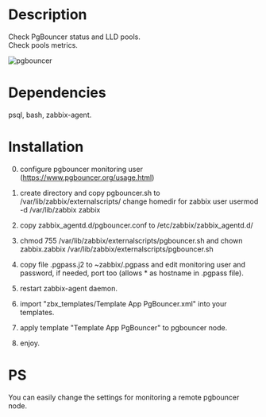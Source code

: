 # Description
Check PgBouncer status and LLD pools.  
Check pools metrics. 

![pgbouncer](https://user-images.githubusercontent.com/12905969/84354505-2da9fa00-abeb-11ea-8a54-92a6aaf2ea3a.png)


# Dependencies
psql, bash, zabbix-agent.

Installation
============
0. configure pgbouncer monitoring user (https://www.pgbouncer.org/usage.html)

1. create directory and copy pgbouncer.sh to /var/lib/zabbix/externalscripts/
   change homedir for zabbix user usermod -d /var/lib/zabbix zabbix
2. copy zabbix_agentd.d/pgbouncer.conf to /etc/zabbix/zabbix_agentd.d/
3. chmod 755 /var/lib/zabbix/externalscripts/pgbouncer.sh and chown zabbix.zabbix /var/lib/zabbix/externalscripts/pgbouncer.sh
4. copy file .pgpass.j2 to ~zabbix/.pgpass and edit monitoring user and password, if needed, port too (allows * as hostname in .pgpass file).
5. restart zabbix-agent daemon.
6. import "zbx_templates/Template App PgBouncer.xml" into your templates.
7. apply template "Template App PgBouncer" to pgbouncer node.
9. enjoy.


PS
===========
You can easily change the settings for monitoring a remote pgbouncer node.

